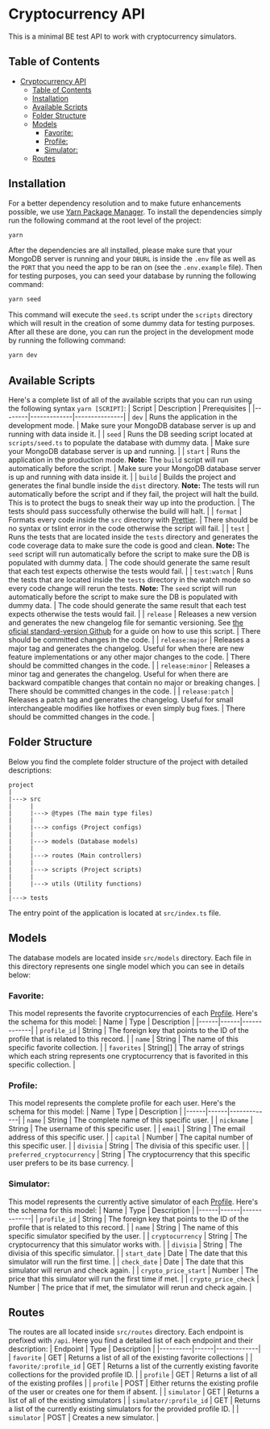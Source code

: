 ﻿# Cryptocurrency API

This is a minimal BE test API to work with cryptocurrency simulators.

## Table of Contents

- [Cryptocurrency API](#cryptocurrency-api)
	- [Table of Contents](#table-of-contents)
	- [Installation](#installation)
	- [Available Scripts](#available-scripts)
	- [Folder Structure](#folder-structure)
	- [Models](#models)
		- [Favorite:](#favorite)
		- [Profile:](#profile)
		- [Simulator:](#simulator)
	- [Routes](#routes)

## Installation

For a better dependency resolution and to make future enhancements possible, we use [Yarn Package Manager](https://yarnpkg.com/).
To install the dependencies simply run the following command at the root level of the project:

```bash
yarn
```

After the dependencies are all installed, please make sure that your MongoDB server is running and your `DBURL` is inside the `.env` file as well as the `PORT` that you need the app to be ran on (see the `.env.example` file). Then for testing purposes, you can seed your database by running the following command:

```bash
yarn seed
```

This command will execute the `seed.ts` script under the `scripts` directory which will result in the creation of some dummy data for testing purposes.
After all these are done, you can run the project in the development mode by running the following command:

```bash
yarn dev
```

## Available Scripts

Here's a complete list of all of the available scripts that you can run using the following syntax `yarn [SCRIPT]`:
| Script | Description | Prerequisites |
|--------|-------------|---------------|
| `dev` | Runs the application in the development mode. | Make sure your MongoDB database server is up and running with data inside it. |
| `seed` | Runs the DB seeding script located at `scripts/seed.ts` to populate the database with dummy data. | Make sure your MongoDB database server is up and running. |
| `start` | Runs the application in the production mode. **Note:** The `build` script will run automatically before the script. | Make sure your MongoDB database server is up and running with data inside it. |
| `build` | Builds the project and generates the final bundle inside the `dist` directory. **Note:** The tests will run automatically before the script and if they fail, the project will halt the build. This is to protect the bugs to sneak their way up into the production. | The tests should pass successfully otherwise the build will halt. |
| `format` | Formats every code inside the `src` directory with [Prettier](https://prettier.io/). | There should be no syntax or tslint error in the code otherwise the script will fail. |
| `test` | Runs the tests that are located inside the `tests` directory and generates the code coverage data to make sure the code is good and clean. **Note:** The `seed` script will run automatically before the script to make sure the DB is populated with dummy data. | The code should generate the same result that each test expects otherwise the tests would fail. |
| `test:watch` | Runs the tests that are located inside the `tests` directory in the watch mode so every code change will rerun the tests. **Note:** The `seed` script will run automatically before the script to make sure the DB is populated with dummy data. | The code should generate the same result that each test expects otherwise the tests would fail. |
| `release` | Releases a new version and generates the new changelog file for semantic versioning. See [the oficial standard-version Github](https://github.com/conventional-changelog/standard-version) for a guide on how to use this script. | There should be committed changes in the code. |
| `release:major` | Releases a major tag and generates the changelog. Useful for when there are new feature implementations or any other major changes to the code. | There should be committed changes in the code. |
| `release:minor` | Releases a minor tag and generates the changelog. Useful for when there are backward compatible changes that contain no major or breaking changes. | There should be committed changes in the code. |
| `release:patch` | Releases a patch tag and generates the changelog. Useful for small interchangeable modifies like hotfixes or even simply bug fixes. | There should be committed changes in the code. |

## Folder Structure

Below you find the complete folder structure of the project with detailed descriptions:

```
project
|
|---> src
|     |
|     |---> @types (The main type files)
|     |
|     |---> configs (Project configs)
|     |
|     |---> models (Database models)
|     |
|     |---> routes (Main controllers)
|     |
|     |---> scripts (Project scripts)
|     |
|     |---> utils (Utility functions)
|
|---> tests
```

The entry point of the application is located at `src/index.ts` file.

## Models

The database models are located inside `src/models` directory. Each file in this directory represents one single model which you can see in details below:

### Favorite:

This model represents the favorite cryptocurrencies of each [Profile](#profile). Here's the schema for this model:
| Name | Type | Description |
|------|------|-------------|
| `profile_id` | String | The foreign key that points to the ID of the profile that is related to this record. |
| `name` | String | The name of this specific favorite collection. |
| `favorites` | String[] | The array of strings which each string represents one cryptocurrency that is favorited in this specific collection. |

### Profile:

This model represents the complete profile for each user. Here's the schema for this model:
| Name | Type | Description |
|------|------|-------------|
| `name` | String | The complete name of this specific user. |
| `nickname` | String | The username of this specific user. |
| `email` | String | The email address of this specific user. |
| `capital` | Number | The capital number of this specific user. |
| `divisia` | String | The divisia of this specific user. |
| `preferred_cryptocurrency` | String | The cryptocurrency that this specific user prefers to be its base currency. |

### Simulator:

This model represents the currently active simulator of each [Profile](#profile). Here's the schema for this model:
| Name | Type | Description |
|------|------|-------------|
| `profile_id` | String | The foreign key that points to the ID of the profile that is related to this record. |
| `name` | String | The name of this specific simulator specified by the user. |
| `cryptocurrency` | String | The cryptocurrency that this simulator works with. |
| `divisia` | String | The divisia of this specific simulator. |
| `start_date` | Date | The date that this simulator will run the first time. |
| `check_date` | Date | The date that this simulator will rerun and check again. |
| `crypto_price_start` | Number | The price that this simulator will run the first time if met. |
| `crypto_price_check` | Number | The price that if met, the simulator will rerun and check again. |

## Routes

The routes are all located inside `src/routes` directory. Each endpoint is prefixed with `/api`. Here you find a detailed list of each endpoint and their description:
| Endpoint | Type | Description |
|----------|------|-------------|
| `favorite` | GET | Returns a list of all of the existing favorite collections |
| `favorite/:profile_id` | GET | Returns a list of the currently existing favorite collections for the provided profile ID. |
| `profile` | GET | Returns a list of all of the existing profiles |
| `profile` | POST | Either returns the existing profile of the user or creates one for them if absent. |
| `simulator` | GET | Returns a list of all of the existing simulators |
| `simulator/:profile_id` | GET | Returns a list of the currently existing simulators for the provided profile ID. |
| `simulator` | POST | Creates a new simulator. |
